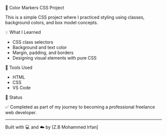 🎨 Color Markers CSS Project

This is a simple CSS project where I practiced styling using classes, background colors, and box model concepts.

💡 What I Learned

- CSS class selectors
- Background and text color
- Margin, padding, and borders
- Designing visual elements with pure CSS

📁 Tools Used

- HTML
- CSS
- VS Code

📌 Status

✅ Completed as part of my journey to becoming a professional freelance web developer.

---

Built with 💻 and ☁️ by [Z.B Mohammed Irfan]
